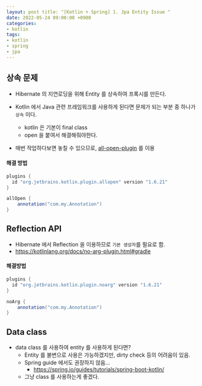 ```yaml
---
layout: post title: "[Kotlin + Spring] 1. Jpa Entity Issue "
date: 2022-05-24 09:00:00 +0900 
categories:
- kotlin 
tags:
- kotlin
- spring
- jpa
---
```


## 상속 문제
- Hibernate 의 지연로딩을 위해 Entity 를 상속하여 프록시를 만든다.
- Kotlin 에서 Java 관련 프레임워크를 사용하게 된다면 문제가 되는 부분 중 하나가 `상속` 이다.
  - kotlin 은 기본이 final class
  - open 을 붙여서 해결해줘야한다.

- 매번 작업하다보면 놓칠 수 있으므로, [all-open-plugin](https://kotlinlang.org/docs/all-open-plugin.html) 를 이용

#### 해결 방법

```groovy
plugins {
  id "org.jetbrains.kotlin.plugin.allopen" version "1.6.21"
}

allOpen {
    annotation("com.my.Annotation")
}
```

## Reflection API
- Hibernate 에서 Reflection 을 이용하므로 `기본 생성자`를 필요로 함.
- https://kotlinlang.org/docs/no-arg-plugin.html#gradle

#### 해결방법
```groovy
plugins {
  id "org.jetbrains.kotlin.plugin.noarg" version "1.6.21"
}

noArg {
    annotation("com.my.Annotation")
}
```

## Data class
- data class 를 사용하여 entity 를 사용하게 된다면?
  - Entity 를 불변으로 사용은 가능하겠지만, dirty check 등의 어려움이 있음.
  - Spring guide 에서도 권장하지 않음...
    - https://spring.io/guides/tutorials/spring-boot-kotlin/
  - 그냥 class 를 사용하는게 좋겠다.
  
